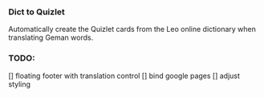 ### Dict to Quizlet

Automatically create the Quizlet cards from the Leo online dictionary when translating Geman words.

### TODO:
[] floating footer with translation control
[] bind google pages
[] adjust styling